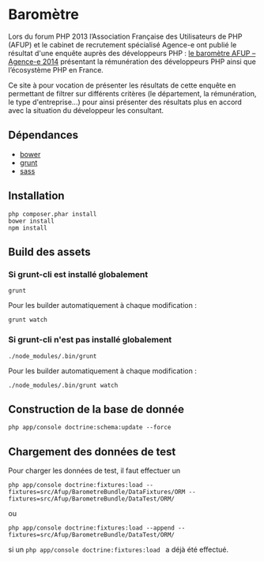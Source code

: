Baromètre
=========

Lors du forum PHP 2013 l’Association Française des Utilisateurs de PHP (AFUP) et le cabinet de recrutement spécialisé Agence-e ont publié le résultat d'une enquête auprès des développeurs PHP : [le baromètre AFUP – Agence-e 2014](http://afup.org/docs/barometre/Barometre-AFUP-Agence-e-2014-Les-salaires-de-l-ecosysteme-PHP-en-France.pdf) présentant la rémunération des développeurs PHP ainsi que l’écosystème PHP en France.

Ce site à pour vocation de présenter les résultats de cette enquête en permettant de filtrer sur différents critères (le département, la rémunération, le type d'entreprise...) pour ainsi présenter des résultats plus en accord avec la situation du développeur les consultant.


Dépendances
-----------

* [bower](http://bower.io/)
* [grunt](http://gruntjs.com/)
* [sass](http://sass-lang.com/)

Installation
------------

```
php composer.phar install
bower install
npm install
```

Build des assets
----------------

### Si grunt-cli est installé globalement

```
grunt
```

Pour les builder automatiquement à chaque modification :

```
grunt watch
```

### Si grunt-cli n'est pas installé globalement

```
./node_modules/.bin/grunt
```

Pour les builder automatiquement à chaque modification :

```
./node_modules/.bin/grunt watch
```

Construction de la base de donnée
---------------------------------

```
php app/console doctrine:schema:update --force
```

Chargement des données de test
------------------------------

Pour charger les données de test, il faut effectuer un

```
php app/console doctrine:fixtures:load --fixtures=src/Afup/BarometreBundle/DataFixtures/ORM --fixtures=src/Afup/BarometreBundle/DataTest/ORM/
```

ou

```
php app/console doctrine:fixtures:load --append --fixtures=src/Afup/BarometreBundle/DataTest/ORM/
```
si  un ```php app/console doctrine:fixtures:load ``` a déjà été effectué.
